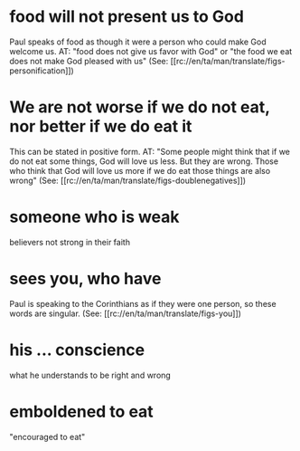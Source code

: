 # food will not present us to God

Paul speaks of food as though it were a person who could make God welcome us. AT: "food does not give us favor with God" or "the food we eat does not make God pleased with us" (See: [[rc://en/ta/man/translate/figs-personification]])

# We are not worse if we do not eat, nor better if we do eat it

This can be stated in positive form. AT: "Some people might think that if we do not eat some things, God will love us less. But they are wrong. Those who think that God will love us more if we do eat those things are also wrong" (See: [[rc://en/ta/man/translate/figs-doublenegatives]])

# someone who is weak

believers not strong in their faith

# sees you, who have

Paul is speaking to the Corinthians as if they were one person, so these words are singular. (See: [[rc://en/ta/man/translate/figs-you]])

# his ... conscience

what he understands to be right and wrong

# emboldened to eat

"encouraged to eat"